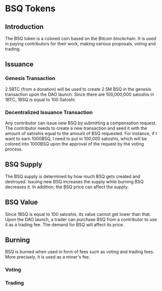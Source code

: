 # BSQ Tokens

## Introduction
The BSQ token is a colored coin based on the Bitcoin blockchain. 
It is used in paying contributors for their work, making various proposals, voting and trading. 

## Issuance
### Genesis Transaction
2.5BTC (from a donation) will be used to create 2.5M BSQ in the genesis transaction upon the DAO launch. Since there are 100,000,000 satoshis in 1BTC, 1BSQ is equal to 100 Satoshi. 
  
### Decentralized Issuance Transaction
Any contributor can issue new BSQ by submitting a compensation request. 
The contributor needs to create a new transaction and seed it with the amount of satoshis equal to the amount of BSQ requested. For instance, if I want to earn 1000BSQ, I need to put in 100,000 satoshis, which will be colored into 1000BSQ upon the approval of the request by the voting process. 

## BSQ Supply
The BSQ supply is determined by how much BSQ gets created and destroyed. Issuing new BSQ increases the supply while burning BSQ decreases it. In addition, the BSQ price can affect the supply.

## BSQ Value
Since 1BSQ is equal to 100 satoshis, its value cannot get lower than that. Upon the DAO launch, a trader can purchase BSQ from a contributor to use it as a trading fee. The demand for BSQ will affect its price. 

## Burning
BSQ is burned when used in form of fees such as voting and trading fees. More precisely, it is used as a miner's fee. 

### Voting

### Trading
